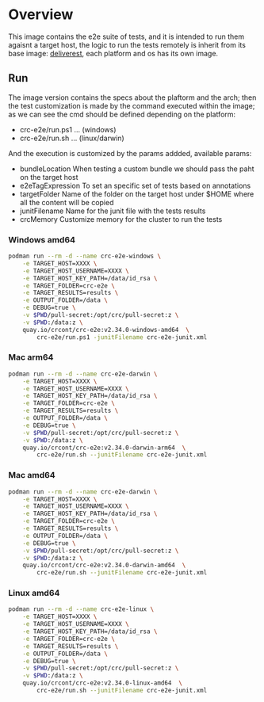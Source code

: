 # Overview

This image contains the e2e suite of tests, and it is intended to run them agaisnt a target host, the logic to run the tests remotely is inherit from its base image: [deliverest](https://github.com/adrianriobo/deliverest), each platform and os has its own image.

## Run

The image version contains the specs about the plaftorm and the arch; then the test customization is made by the command executed within the image; as we can see the cmd should be defined depending on the platform:

* crc-e2e/run.ps1 ... (windows)
* crc-e2e/run.sh ... (linux/darwin)

And the execution is customized by the params addded, available params:

* bundleLocation When testing a custom bundle we should pass the paht on the target host
* e2eTagExpression To set an specific set of tests based on annotations 
* targetFolder Name of the folder on the target host under $HOME where all the content will be copied
* junitFilename Name for the junit file with the tests results
* crcMemory Customize memory for the cluster to run the tests

### Windows amd64

```bash
podman run --rm -d --name crc-e2e-windows \
    -e TARGET_HOST=XXXX \
    -e TARGET_HOST_USERNAME=XXXX \
    -e TARGET_HOST_KEY_PATH=/data/id_rsa \
    -e TARGET_FOLDER=crc-e2e \
    -e TARGET_RESULTS=results \
    -e OUTPUT_FOLDER=/data \
    -e DEBUG=true \
    -v $PWD/pull-secret:/opt/crc/pull-secret:z \
    -v $PWD:/data:z \
    quay.io/crcont/crc-e2e:v2.34.0-windows-amd64  \
        crc-e2e/run.ps1 -junitFilename crc-e2e-junit.xml
```

### Mac arm64

```bash
podman run --rm -d --name crc-e2e-darwin \
    -e TARGET_HOST=XXXX \
    -e TARGET_HOST_USERNAME=XXXX \
    -e TARGET_HOST_KEY_PATH=/data/id_rsa \
    -e TARGET_FOLDER=crc-e2e \
    -e TARGET_RESULTS=results \
    -e OUTPUT_FOLDER=/data \
    -e DEBUG=true \
    -v $PWD/pull-secret:/opt/crc/pull-secret:z \
    -v $PWD:/data:z \
    quay.io/crcont/crc-e2e:v2.34.0-darwin-arm64  \
        crc-e2e/run.sh --junitFilename crc-e2e-junit.xml 
```

### Mac amd64

```bash
podman run --rm -d --name crc-e2e-darwin \
    -e TARGET_HOST=XXXX \
    -e TARGET_HOST_USERNAME=XXXX \
    -e TARGET_HOST_KEY_PATH=/data/id_rsa \
    -e TARGET_FOLDER=crc-e2e \
    -e TARGET_RESULTS=results \
    -e OUTPUT_FOLDER=/data \
    -e DEBUG=true \
    -v $PWD/pull-secret:/opt/crc/pull-secret:z \
    -v $PWD:/data:z \
    quay.io/crcont/crc-e2e:v2.34.0-darwin-amd64  \
        crc-e2e/run.sh --junitFilename crc-e2e-junit.xml 
```


### Linux amd64

```bash
podman run --rm -d --name crc-e2e-linux \
    -e TARGET_HOST=XXXX \
    -e TARGET_HOST_USERNAME=XXXX \
    -e TARGET_HOST_KEY_PATH=/data/id_rsa \
    -e TARGET_FOLDER=crc-e2e \
    -e TARGET_RESULTS=results \
    -e OUTPUT_FOLDER=/data \
    -e DEBUG=true \
    -v $PWD/pull-secret:/opt/crc/pull-secret:z \
    -v $PWD:/data:z \
    quay.io/crcont/crc-e2e:v2.34.0-linux-amd64  \
        crc-e2e/run.sh --junitFilename crc-e2e-junit.xml 
```